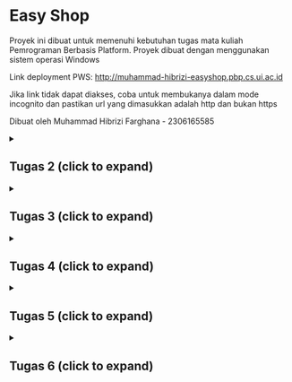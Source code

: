 # Easy Shop

Proyek ini dibuat untuk memenuhi kebutuhan tugas mata kuliah Pemrograman Berbasis Platform. Proyek dibuat dengan menggunakan sistem operasi Windows

Link deployment PWS: http://muhammad-hibrizi-easyshop.pbp.cs.ui.ac.id

Jika link tidak dapat diakses, coba untuk membukanya dalam mode incognito dan pastikan url yang dimasukkan adalah http dan bukan https

Dibuat oleh Muhammad Hibrizi Farghana - 2306165585

<details>
<summary><h2><b>Tugas 2</b> (click to expand)</h2></summary>

### Proses Pengimplementasian Checklist Proyek

- Membuat sebuah proyek Django baru.

  1. Membuat direktori baru dengan nama `easy-shop`
  2. Membuat virtual environtment pada direktori tersebut dengan menjalankan perintah
     ```
     python -m venv env
     ```
  3. Mengaktifkan virtual environtment dengan perintah
     ```
     env\Scripts\activate
     ```
  4. Di dalam direktori yang sama, membuat file requirements.txt yang mengandung dependencies yang diperlukan. Isi requirements.txt:
     ```
     django
     gunicorn
     whitenoise
     psycopg2-binary
     requests
     urllib3
     ```
  5. Menginstall dependencies dengan menjalankan perintah
     ```
     pip install -r requirements.txt
     ```
  6. Membuat proyek Django baru `easy_shop` dengan menjalankan perintah
     ```
     django-admin startproject easy_shop .
     ```
  7. Di dalam direktori proyek `easy_shop`, akan ditemukan file `settings.py`. Agar proyek dapat dijalankan secara lokal, maka perlu ditambahkan string `"localhost"` dan `"127.0.0.1"` ke dalam list `ALLOWED_HOST` yang berada pada `settings.py`. List `ALLOWED_HOST` akan berisi sebagai berikut
     ```python
     ...
     ALLOWED_HOSTS = ["localhost", "127.0.0.1"]
     ...
     ```
     Setelah menjalankan steps-steps tersebut, proyek django baru dengan nama `easy_shop` telah berhasil dibuat dan dapat dijalankan secara lokal dengan menjalankan perintah berikut pada direktori utama (pastikan virtual environtment aktif):
     ```
     python manage.py runserver
     ```

- Membuat aplikasi `main` pada proyek tersebut

  1. Menjalankan perintah berikut pada direktori utama `easy-shop`, (pastikan virtual environtment aktif):
     ```
     python manage.py startapp main
     ```
  2. Menambahkan aplikasi `main` ke list `INSTALLED_APPS` pada file `settings.py` di direktori proyek `easy_shop`. List `INSTALLED_APPS` kini berisi sebagai berikut:
     ```python
     INSTALLED_APPS = [
         ...,
         'main'
     ]
     ```
     Aplikasi `main` telah berhasil dibuat dan didaftarkan ke proyek `easy_shop`

- Melakukan routing pada proyek agar dapat menjalankan aplikasi `main`

  1. Buka file `urls.py` yang berada di direktori proyek `easy_shop`
  2. Mengimpor fungsi `include` dari `django.urls`. Fungsi `include` dibutuhkan agar dapat melakukan impor rute URL dari aplikasi lain ke `urls.py` pada proyek
  3. Menambahkan rute URL `''` untuk mengarahkan ke tampilan `main` di dalam list `urlpatterns`. List tersebut akan berisi seperti berikut:
     ```python
     urlpatterns = [
         path('admin/', admin.site.urls),
         path('', include('main.urls')),
     ]
     ```
     Aplikasi main kini telah terhubung dengan rute URL proyek

- Membuat model pada aplikasi `main` dengan nama `Product`

  1. Buka file `models.py` pada direktori aplikasi `main`
  2. Membuat class dengan nama `Product` dan diisi dengan atribut wajib `name`, `price`, dan `description` sesuai dengan tipe datanya masing-masing. Saya juga menambahkan atribut tambahan berupa `stock` yang saya beri tipe data `IntegerField`. Isi dari `models.py` adalah sebagai berikut:
     ```python
     class Product(models.Model):
         name = models.CharField(max_length=255)
         price = models.IntegerField()
         description = models.TextField()
         stock = models.IntegerField()
     ```
  3. Membuat migrasi model dengan menjalankan perintah:
     ```
     python manage.py makemigrations
     ```
  4. Menerapkan migrasi dengan menjalankan perintah:
     ```
     python manage.py migrate
     ```
     Model telah berhasil dibuat dan dimigrasi

- Membuat sebuah fungsi pada views.py untuk dikembalikan ke dalam sebuah template HTML

  1. Membuat direktori baru bernama `templates` pada direktori aplikasi `main`
  2. Membuat file HTML baru bernama `main.html` pada direktori `templates`.
  3. Menambahkan kode berikut ke dalam file `main.html`

     ```html
     <!DOCTYPE html>
     <html lang="en">
       <head>
         <meta charset="UTF-8" />
         <meta
           name="viewport"
           content="width=device-width, initial-scale=1.0"
         />
         <title>Document</title>
       </head>
       <body>
         <h1>{{appname}}</h1>
         <h3>Nama</h3>
         <p>{{nama}}</p>
         <h3>Kelas</h3>
         <p>{{kelas}}</p>
       </body>
     </html>
     ```

  4. Menambahkan fungsi baru pada file `views.py` yang berada pada direktori aplikasi `main`.

     ```python
     def show_main(request):
         context = {
               'appname' : 'Easy Shop',
               'nama': 'Muhammad Hibrizi Farghana',
               'kelas': 'PBP A'
         }

         return render(request, "main.html", context)
     ```

     Fungsi untuk me-_render_ laman main telah berhasil dibuat

- Membuat sebuah routing pada `urls.py` aplikasi `main`

  1. Membuat file `urls.py` pada direktori aplikasi `main`
  2. Menambahkan kode berikut ke dalam file `urls.py`

     ```python
     from django.urls import path
     from main.views import show_main

     app_name = 'main'

     urlpatterns = [
         path('', show_main, name='show_main'),
     ]
     ```

     Routing telah berhasil dikonfigurasi

- Melakukan deployment ke PWS
  1. Membuka laman https://pbp.cs.ui.ac.id
  2. Membuat proyek baru dengan menekan tombol `+ Create New Project` kemudian mengisi nama proyek sebagai `easyshop`. Setelah itu, dilanjutkan dengan menekan tombol `Create New Project`.
  3. Menyalin username dan password yang telah diberikan dan kemudian saya simpan pada sebuah file `.txt` di laptop saya.
  4. Menambahkan URL PWS ke dalam list `ALLOWED_HOST` yang berada dalam file `settings.py` pada direktori proyek `easy_shop`. List `ALLOWED_HOST` kini berisi sebagai berikut:
     ```python
     ALLOWED_HOSTS = ["localhost", "127.0.0.1", "muhammad-hibrizi-easyshop.pbp.cs.ui.ac.id"]
     ```
  5. Menjalankan perintah yang berada di PWS
     ```
        git remote add pws http://pbp.cs.ui.ac.id/muhammad.hibrizi/easyshop
        git branch -M master
        git push pws master
     ```
     Proyek telah berhasil di-_deploy_ dengan menggunakan PWS

### Bagan Request Client ke Web Aplikasi Django

```mermaid
flowchart TD;
   A[Client] -- request --> B[urls.py]
   B -- forward request to appropriate view --> C[views.py]
   D[models.py] -- returns data --> C
   E[templates] --> C
   C --> E
   C -- read/write data --> D
   C -- response --> A
```

### Fungsi git dalam pengembangan perangkat lunak

Git memiliki banyak manfaat dalam pengembangan perangkat lunak. Dari sekian banyak manfaat git, ada 4 manfaat yang saya pikir menjadi alasan terpenting mengapa git digunakan dalam pengembangan perangkat lunak

1. **Version Control**

   Git memungkinkan pengembang untuk menyimpan dan melacak setiap perubahan yang dibuat pada kode. Dengan demikian, pengembang dapat melacak dan kembali ke versi-versi sebelumnya jika diperlukan.

2. **Kolaborasi**

   Git memudahkan pengembang untuk berkolaborasi. Dengan fitur seperti git clone, setiap pengembang dapat saling berkontribusi dan mengembangkan proyek yang terdapat pada Github/Gitlab. Selain itu, terdapat fitur seperti pull request dan merge request yang dapat dengan mudah mengintegrasikan kode dari banyak pengembang.

3. **Branching**

   Branching adalah fitur pada git yang memperbolehkan suatu repository untuk memiliki berbagai cabang / _branch_ yang terpisah dari satu sama yang lainnya. Dengan demikian, masing-masing pengembang dapat fokus mengembangkan suatu fitur di satu _branch_ tanpa takut menggganggu / merusak kode yang berada pada _branch_ utama.

4. **History**

   Git menyimpan histori lengkap dari setiap perubahan yang terjadi pada proyek. Setiap commit mencatat detail perubahan, siapa yang melakukan perubahan, dan kapan perubahan itu dilakukan. Dengan adanya histori ini, pengembang dapat melihat bagaimana sebuah proyek berkembang seiring waktu, dan dapat melacak atau mengembalikan kesalahan dengan mudah. Fitur seperti git log memudahkan untuk melihat jejak histori ini.

### Mengapa framework Django dijadikan permulaan pembelajaran pengembangan perangkat lunak?

1. **Python**

   Framework Django menggunakan bahasa Python. Bahasa Python adalah salah satu bahasa pemrograman yang paling _beginner friendly_ dan populer dikalangan pengembang. Oleh karena itu, penggunaan framework Django cocok digunakan karena menggunakan Python.

2. **Arsitektur Model-View-Template (MVT)**

   Django menggunakan arsitektur MVT yang memisahkan logika bisnis, tampilan, dan data dengan cara yang rapi dan terstruktur. Ini membantu pemula memahami prinsip-prinsip pemrograman yang baik seperti pemisahan kepentingan (separation of concerns), yang sangat penting dalam pengembangan perangkat lunak skala besar.

3. **Dokumentasi yang Komprehensif**

   Django memiliki dokumentasi yang lengkap dan komprehensif yang mudah untuk dipahami pemula. Selain itu, terdapat banyak sekali sumber di internet yang membahas dan menggunakan django sebagai tutorial dalam pembuatan web. Dengan demikian, pemula dapat dengan mudah mengeksplorasi dan memperbaiki masalah yang dialami ketika menggunakan Django.

### Mengapa model pada Django disebut sebagai ORM?

ORM adalah singkatan dari Object Relational Mapping. ORM atau Object Relational Mapping adalah teknik yang memungkinkan kita untuk berinteraksi dengan database menggunakan objek-objek dalam kode. ORM mengabstraksi detail-detail teknis tentang bagaimana data disimpan dan diambil, sehingga kita bisa fokus pada logika aplikasi tanpa harus memahami query SQL yang kompleks.

Dalam Django, model adalah representasi dari tabel di database, dan setiap instance dari model tersebut adalah representasi dari baris di tabel. Django ORM memungkinkan kita untuk menulis logika interaksi database menggunakan Python, tanpa perlu menulis SQL secara manual. ORM di Django otomatis mengonversi operasi yang dilakukan pada model menjadi query SQL yang sesuai dan mengirimkannya ke database.

Inilah sebabnya mengapa model di Django disebut sebagai ORM. Django bertindak sebagai penghubung antara objek Python dan database relasional sehingga memungkinkan pengembang untuk bekerja di tingkat yang lebih tinggi tanpa harus berinteraksi langsung dengan SQL.

</details>

<details>
<summary><h2><b>Tugas 3</b> (click to expand)</h2></summary>

### Mengapa kita memerlukan _data delivery_ dalam pengimplementasian sebuah _platform_?

_Data delivery_ diperlukan untuk memastikan bahwa data yang dihasilkan oleh _platform_ dapat ditransfer secara efisien dan aman antara sistem-sistem yang terlibat. Hal ini mencakup pengiriman data antar modul internal, serta pertukaran informasi dengan pengguna atau sistem eksternal. Tanpa mekanisme _data delivery_ yang baik, _platform_ akan kesulitan dalam menyediakan layanan yang responsif karena data tidak dapat diakses atau diterima tepat waktu.

### Mana yang lebih baik antara XML dan JSON? Mengapa JSON lebih populer dibandingkan XML?

Baik XML maupun JSON memiliki kegunaannya masing-masing, tetapi JSON lebih banyak dipilih karena lebih sederhana, lebih ringan, dan lebih mudah dibaca oleh manusia maupun mesin. JSON memiliki sintaks yang lebih ringkas dan juga memudahkan pengolahan data di berbagai bahasa pemrograman. Di sisi lain, meskipun XML fleksibel dan mendukung struktur data yang lebih kompleks, tetapi XML dianggap lebih berat dan mengandung lebih banyak informasi yang mungkin tidak dibutuhkan. Oleh karena itu lah JSON lebih populer dibanding XML, terutama dalam aplikasi berbasis web dan API.

### Fungsi dari method is_valid() pada form Django dan mengapa kita membutuhkan method tersebut?

Method `is_valid()` pada form Django digunakan untuk memeriksa apakah data yang dimasukkan pengguna sesuai dengan aturan validasi yang telah ditentukan. Method ini memastikan bahwa input, seperti tipe data dan batasan lainnya, memenuhi kriteria yang ditetapkan agar data dapat diproses lebih lanjut atau disimpan ke dalam basis data. Tanpa validasi yang memadai, aplikasi bisa menerima data yang tidak valid atau berbahaya, yang berpotensi menimbulkan kesalahan atau menjadi sumber celah keamanan.

### csrf_token

- **Mengapa kita membutuhkan `csrf_token` saat membuat form di Django?**

  `csrf_token` digunakan sebagai mekanisme keamanan untuk melindungi aplikasi Django dari serangan Cross-Site Request Forgery (CSRF). Token ini memastikan bahwa setiap permintaan yang dikirim melalui form berasal dari sumber yang valid, yaitu dari aplikasi atau situs yang sama. Dengan menambahkan `csrf_token` ke dalam form, Django dapat memverifikasi bahwa permintaan tidak datang dari sumber eksternal yang berbahaya sehingga mencegah tindakan yang tidak diinginkan seperti manipulasi data oleh pihak ketiga.

- **Apa yang dapat terjadi jika kita tidak menambahkan `csrf_token` pada form Django?**

  Jika kita tidak menambahkan `csrf_token` pada form di Django, aplikasi menjadi rentan terhadap serangan CSRF. Penyerang dapat mengeksploitasi kerentanan ini dengan mengirimkan permintaan palsu atas nama pengguna yang sedang login tanpa sepengetahuan mereka. Hal ini dapat mengakibatkan data yang dimasukkan pengguna atau tindakan tertentu dijalankan secara tidak sah oleh aplikasi.

- **Bagaimana hal tersebut dapat dimanfaatkan oleh penyerang?**

  Penyerang dapat memanfaatkan celah ini dengan membuat halaman web atau skrip berbahaya yang ketika dikunjungi oleh pengguna, secara otomatis mengirimkan permintaan ke aplikasi Django tanpa persetujuan atau pengetahuan pengguna. Misalnya, penyerang dapat memaksa pengguna untuk mengirimkan permintaan pengubahan data sensitif, seperti mengganti kata sandi atau melakukan transaksi, dengan memanfaatkan sesi yang aktif. Tanpa perlindungan CSRF, aplikasi tidak akan dapat membedakan antara permintaan yang valid dan yang berbahaya.

### Implementasi Checklist secara step-by-step

- **Membuat input form untuk menambahkan objek model pada app sebelumnya.**

1. Membuat direktori baru bernama `templates` pada direktori utama

2. Dalam direktori `templates` di direktori utama, membuat sebuah file `base.html`. Isi dari `base.html` adalah sebagai berikut:

   ```django
   {% load static %}

   <!DOCTYPE html>
   <html lang="en">
      <head>
         <meta charset="UTF-8" />
         <meta name="viewport" content="width=device-width, initial-scale=1.0" />
         {% block meta %} {% endblock meta %}
      </head>

   <body>
      {% block content %} {% endblock content %}
   </body>
   </html>
   ```

3. Pada direktori `templates` di direktori `main`, memodifikasi `main.html` dengan kode sebagai berikut:

   ```django
   {% extends 'base.html' %}
   {% block content %}
   <h1>{{appname}}</h1>
   <h3>Nama</h3>
   <p>{{nama}}</p>
   <h3>Kelas</h3>
   <p>{{kelas}}</p>
   {% endblock content %}
   ```

4. Memodifikasi `models.py` agar memiliki id dengan menggunakan library `uuid`

   ```python
   import uuid # Menambahkan library uuid
   ...
   class Product(models.Model):
      id = models.UUIDField(primary_key=True, default=uuid.uuid4, editable=False) # Membuat id
      ...
   ```

5. Melakukan migrasi model dengan perintah
   ```
   python manage.py makemigrations
   python manage.py migrate
   ```
6. Membuat file baru `forms.py` pada direkori `main`, kemudian membuat struktur form pada file tersebut yang diberi nama `ProductEntryForm`. Adapun kkodenya adalah sebagai berikut:

   ```python
   from django.forms import ModelForm
   from main.models import Product

   class ProductEntryForm(ModelForm):
   class Meta:
      model = Product
      fields = ["name", "price", "description", "stock"]
   ```

7. Pada file `views.py` di direktori `main`, mengimpor method `redirect`, class `ProductEntryForm`, class `Product` dan membuat function baru `create_product_entry` untuk menghasilkan form yang dapat menambahkan data product.

   ```python
   from django.shortcuts import render, redirect
   from main.forms import ProductEntryForm
   from main.models import Product

   def create_product_entry(request):
      form = ProductEntryForm(request.POST or None)

      if form.is_valid() and request.method == "POST":
      form.save()
      return redirect('main:show_main')

      context = {'form': form}
      return render(request, "create_product_entry.html", context)
   ```

8. Menambahkan data produk-produk ke `views.py`

   ```python
   from main.models import Product

   def show_main(request):
      product_entries = Product.objects.all() # Mengambil data produk
      context = {
         'appname' : 'Easy Shop',
         'nama': 'Muhammad Hibrizi Farghana',
         'kelas': 'PBP A',
         'product_entries': product_entries, # Menampilkan data produk
      }

    return render(request, "main.html", context)
   ```

9. Menambahkan path baru untuk laman menambahkan produk

   ```python
   ...
   from main.views import show_main, create_product_entry # Mengimpor fungsi form menambah product
   ...
   urlpatterns = [
      ...
      path('create-product-entry', create_product_entry, name='create_product_entry'), # Menambahkan path ini
   ]
   ```

10. Membuat file html baru bernama `create_product_entry.html` yang isinya sebagai berikut:

    ```django
    {% extends 'base.html' %}
    {% block content %}
    <h1>Add New Product</h1>

    <form method="POST">
    {% csrf_token %}
    <table>
       {{ form.as_table }}
       <tr>
          <td></td>
          <td>
          <input type="submit" value="Add Product" />
          </td>
       </tr>
    </table>
    </form>

    {% endblock %}
    ```

11. Pada `main.html` di direktori templates `main`, menambahkan kode berikut agar produk dapat dilihat user

    ```django
    {% if not product_entries %}
       <p>Produk belum tersedia.</p>
    {% else %}
       <table>
          <tr>
             <th>Product Name</th>
             <th>Price</th>
             <th>Description</th>
             <th>Stock</th>
          </tr>

          {% for product in product_entries %}
             <tr>
             <td>{{product.name}}</td>
             <td>{{product.price}}</td>
             <td>{{product.description}}</td>
             <td>{{product.stock}}</td>
             </tr>
          {% endfor %}
       </table>
    {% endif %}

       <br />

       <a href="{% url 'main:create_product_entry' %}">
          <button>Add New Product</button>
       </a>
    {% endblock content %}
    ```

- **Membuat 4 fungsi views baru untuk melihat objek yang sudah ditambahkan**

1. Dalam direktori `main`, menambahkan dua import baru

   ```python
   from django.http import HttpResponse
   from django.core import serializers
   ```

2. Membuat fungsi yang mengembalikan data dalam format XML
   ```python
   def show_xml(request):
    data = Product.objects.all()
    return HttpResponse(serializers.serialize("xml", data), content_type="application/xml")
   ```
3. Membuat fungsi yang mengembalikan data dalam format JSON

   ```python
   def show_json(request):
    data = Product.objects.all()
    return HttpResponse(serializers.serialize("json", data), content_type="application/json")
   ```

4. Membuat fungsi yang mengembalikan data dalam format XML by id

   ```python
   def show_xml_by_id(request, id):
    data = Product.objects.filter(pk=id)
    return HttpResponse(serializers.serialize("xml", data), content_type="application/xml")
   ```

5. Membuat fungsi yang mengembalikan data dalam format JSON by id
   ```python
   def show_json_by_id(request, id):
    data = Product.objects.filter(pk=id)
    return HttpResponse(serializers.serialize("json", data), content_type="application/json")
   ```
6. Dalam direktori `main`, memodifikasi `urls.py` agar melakukan routings untuk 4 fungsi sebelumnya, `urls.py` kini menjadi sebagai berikut:

   ```python
   from django.urls import path
   from main.views import show_main, create_product_entry, show_xml, show_json, show_xml_by_id, show_json_by_id

   app_name = 'main'

   urlpatterns = [
      path('', show_main, name='show_main'),
      path('create-product-entry', create_product_entry, name='create_product_entry'),
      path('xml/', show_xml, name='show_xml'),
      path('json/', show_json, name='show_json'),
      path('xml/<str:id>/', show_xml_by_id, name='show_xml_by_id'),
      path('json/<str:id>/', show_json_by_id, name='show_json_by_id'),
   ]
   ```

### Screenshot Postman

1. **JSON**
   ![](images/postman-json.png)

2. **JSON by ID**
   ![](images/postman-json-id.png)

3. **XML**
   ![](images/postman-xml.png)

4. **XML by ID**
   ![](images/postman-xml-id.png)

</details>

<details>
<summary><h2><b>Tugas 4</b> (click to expand)</h2></summary>

## Implementasi Checklist secara step-by-step

### Mengimplementasikan fungsi registrasi, login, dan logout

1. Menambahkan _import-import_ berikut pada `views.py` di direktori aplikasi main

   ```python
   from django.contrib.auth.forms import UserCreationForm, AuthenticationForm
   from django.contrib.auth.decorators import login_required
   from django.contrib.auth import authenticate, login, logout
   from django.contrib import messages
   ```

2. Menambahkan fungsi `register`

   ```python
   def register(request):
      form = UserCreationForm()

      if request.method == "POST":
         form = UserCreationForm(request.POST)
         if form.is_valid():
               form.save()
               messages.success(request, 'Your account has been successfully created!')
               return redirect('main:login')

      context = {'form':form}
      return render(request, 'register.html', context)
   ```

3. Menambahkan fungsi `login_user`

   ```python
   def login_user(request):
      if request.method == 'POST':
         form = AuthenticationForm(data=request.POST)

         if form.is_valid():
               user = form.get_user()
               login(request, user)
               return redirect('main:show_main')

      else:
         form = AuthenticationForm(request)

      context = {'form': form}
      return render(request, 'login.html', context)
   ```

4. Menambahkan fungsi `logout`

   ```python
   def logout_user(request):
      logout(request)
      return redirect('main:login')
   ```

5. Pada `templates` di direktori aplikasi `main`, menambahkan file html baru `register.html`
   ```django
   {% extends 'base.html' %}
   {% block meta %}
   <title>Register</title>
   {% endblock meta %}
   {% block content %}
   <div class="login">
      <h1>Register</h1>
      <form method="POST">
         {% csrf_token %}
         <table>
            {{ form.as_table }}
            <tr>
            <td></td>
            <td><input type="submit" name="submit" value="Daftar" /></td>
            </tr>
         </table>
      </form>
      {% if messages %}
      <ul>
         {% for message in messages %}
         <li>{{ message }}</li>
         {% endfor %}
      </ul>
      {% endif %}
   </div>
   {% endblock content %}
   ```
6. Pada `templates` di direktori aplikasi main, menambahkan file html baru `login.html`

   ```django
   {% extends 'base.html' %}
   {% block meta %}
   <title>Login</title>
   {% endblock meta %}
   {% block content %}
   <div class="login">
      <h1>Login</h1>
      <form method="POST" action="">
         {% csrf_token %}
         <table>
            {{ form.as_table }}
            <tr>
            <td></td>
            <td><input class="btn login_btn" type="submit" value="Login" /></td>
            </tr>
         </table>
      </form>
      {% if messages %}
      <ul>
         {% for message in messages %}
         <li>{{ message }}</li>
         {% endfor %}
      </ul>
      {% endif %} Don't have an account yet?
      <a href="{% url 'main:register' %}">Register Now</a>
   </div>
   {% endblock content %}
   ```

7. Agar user perlu login sebelum mengakses halaman utama, menambahkan decorator `@login_required` sebelum fungsi show main

```python
...
@login_required(login_url='/login')
def show_main(request):
   ...
...
```

8. Melakukan routings pada fungsi-fungsi sebelumnya dengan melakukan modifikasi di `urls.py` direktori aplikasi `main`

   ```python
   from django.urls import path
   from main.views import *   # Import semua di views.py aplikasi main

   app_name = 'main'

   urlpatterns = [
      ...
      path('register/', register, name="register"),  # menambahkan path register
      path('login/', login_user, name='login'),      # menambahkan path login
      path('logout/', logout_user, name='logout')    # menambahkan path logout
   ]
   ```

### Membuat dua akun pengguna dengan masing-masing tiga dummy data

1. Menjalankan perintah berikut untuk mengaktifkan _local server_

   ```
   python manage.py runserver
   ```

2. Membuka url `localhost:8000`
3. Menekan teks _register now_
4. Memasukkan data akun baru kemudian klik tombol daftar
5. Melakukan langkah 3 dan 4 satu kali lagi untuk membuat dua akun
6. Login ke akun pertama
7. Menekan tombol `Add New Product` dan memasukkan dummy data produk kemudian menekan tombol `Add Product`
8. Mengulangi langkah ke-7 hingga ada 3 dummy data produk
9. Melakukan logout dengan menekan tombol `logout`
10. Login ke akun kedua kemudian melakukan hal yang sama pada langkah ke-7 hingga ke-9

### Menghubungkan model `Product` dengan` User`

1.  Menambahkan _import-import_ berikut pada file `models.py` di direktori aplikasi `main`

    ```python
    from django.contrib.auth.models import User
    ```

2.  Pada class `Product`, menambahkan line berikut
    ```python
    ...
    class Product(models.Model):
       user = models.ForeignKey(User, on_delete=models.CASCADE) # Tambahkan
       ...
    ```
3.  Pada file `views.py` aplikasi `main`, mengubah variabel `product_entries`

    ```python
    ...
    def show_main(request):
       product_entries = Product.objects.filter(user=request.user) # Ubah menjadi seperti ini
       ...
    ```

4.  Pada function `create_product_entry`, modifikasi kode dalam blok if

    ```python
    def create_product_entry(request):
      form = ProductEntryForm(request.POST or None)

      if form.is_valid() and request.method == "POST":
         product_entries = form.save(commit=False)
         product_entries.user = request.user
         product_entries.save()
         return redirect('main:show_main')
      ...
    ```

### Menampilkan detail informasi pengguna yang sedang logged in seperti username dan menerapkan `cookies`

1. Pada `views.py` aplikasi `main`, menambahkan _import-import_ berikut

   ```python
   import datetime
   from django.http import HttpResponse, HttpResponseRedirect
   from django.urls import reverse
   ```

2. Pada fungsi `login_user`, memodifikasi kode dalam blok `if form.is_valid()` menjadi seperti berikut:

   ```python
   def login_user(request):
      if request.method == 'POST':
         form = AuthenticationForm(data=request.POST)

         if form.is_valid():
               user = form.get_user()
               login(request, user)
               response = HttpResponseRedirect(reverse("main:show_main"))
               response.set_cookie('last_login', str(datetime.datetime.now()))
               return response
         ...
   ```

3. Memodifikasi fungsi `logout_user`

   ```python
   def logout_user(request):
      logout(request)
      response = HttpResponseRedirect(reverse('main:login'))
      response.delete_cookie('last_login')
      return response
   ```

4. Mengubah value `nama` pada variabel `context` di fungsi `show_main` dan menambahkan `last_login`

   ```python
   def show_main(request):
      product_entries = Product.objects.filter(user=request.user)
      context = {
         'appname' : 'Easy Shop',
         'nama': request.user.username, # ubah jadi request.user.username
         'kelas': 'PBP A',
         'product_entries': product_entries,
         'last_login': request.COOKIES['last_login'], # Menambahkan last_login
      }
   ```

5. Menambahkan kode berikut dalam file `main.html` di `templates` aplikasi main, setelah tombol _logout_

   ```django
   ...
   <h5>Sesi terakhir login: {{ last_login }}</h5>
   ...
   ```

6. Melakukan migrasi model dengan perintah `python manage.py makemigrations`. Setelah menjalankan perintah tersebut akan diminta input, masukkan semua input dengan `1`. Setelah itu migrasi dengan `python manage.py migrate`

## Perbedaan antara HttpResponseRedirect() dan redirect()

Dari dokumentasi Django, fungsi `redirect()`sebenarnya mengembalikan `HttpResponseRedirect` kepada URL yang dimasukkan juga, tetapi fungsi `redirect()` juga dapat menerima _argument_ model dan view. Hal ini berbeda dengan `HttpResponseRedirect` yang hanya menerima _argument_ URL. Jadi, fungsi `redirect()` adalah versi yang lebih "fleksibel" dari `HttpResponseRedirect` karena dapat menerima lebih banyak jenis _argument_.

## Cara kerja penghubungan model Product dengan User!

Penghubungan model `Product` dengan `User` dilakukan melalui penggunaan _foreign key_. Dengan menambahkan _field_ `user = models.ForeignKey(User, on_delete=models.CASCADE)` pada suatu model, model tersebut akan menjadi terhubung dengan user. _foreign key_ memungkinkan setiap produk dikaitkan dengan pengguna yang telah terdaftar dalam sistem. Dengan _foreign key_, kita bisa mengetahui siapa pengguna yang membuat atau memiliki produk tersebut, serta dapat melakukan filter produk berdasarkan pengguna.

## Perbedaan antara authentication dan authorization dan cara implementasinya oleh Django

_Authentication_ adalah proses verifikasi identitas pengguna, misalnya dengan username dan password, sedangkan _authorization_ menentukan apa yang boleh diakses oleh pengguna setelah identitasnya diverifikasi. Dalam Django, proses ini dilakukan menggunakan fungsi `authenticate()` dan `login()` yang tersedia dalam modul `django.contrib.auth`. Metode `authenticate()` menerima kredensial dan kemudian memvalidasinya. Jika valid, fungsi akan mengembalikan objek User yang sesuai. Setelah pengguna telah terverifikasi, metode `login()` digunakan untuk memulai sesi pengguna dengan menyimpan informasinya dalam `request`. Untuk _authorization_, Django telah menyediakan _permissions_ yang bisa diatur untuk sebuah objek. Dengan menggunakan method `has_view_permission()`, `has_add_permission()`, `has_change_permission()` dan `has_delete_permission()`pada class `ModelAdmin`, hal ini memungkinkan untuk memberikan _authorization_ sesuai dengan user yang kita inginkan.

## Bagaimana Django mengingat pengguna yang telah login?

Django mengingat pengguna yang telah login dengan menggunakan sesi yang disimpan dalam `cookies`. Setiap kali pengguna mengakses halaman baru, Django memeriksa `cookies` untuk melihat apakah ada sesi yang aktif. Selain untuk sesi login, `cookies` juga dapat digunakan untuk menyimpan preferensi pengguna, melacak aktivitas pengguna, atau untuk menyimpan data sementara. Akan tetapi, tidak semua `cookies` aman digunakan. `Cookies` yang tidak dienkripsi atau tidak diberi perlindungan tambahan, berpotensi untuk terkena serangan, seperti _cross-site scripting_ (XSS) atau pencurian data.

</details>

<details>
<summary><h2><b>Tugas 5</b> (click to expand)</h2></summary>

## Implementasi Checklist secara step-by-step

### Implementasikan fungsi untuk menghapus dan mengedit product.

1. Pada file `views.py` dalam direktori `main`, menambahkan 2 fungsi berikut

   ```python
   def edit_product(request, id):
      product = Product.objects.get(pk=id)
      form = ProductEntryForm(request.POST or None, instance=product)

      if form.is_valid() and request.method == "POST":
         form.save()
         return HttpResponseRedirect(reverse('main:show_main'))

      context = {'form': form}
      return render(request, "edit_product.html", context)

   def delete_product(request, id):
      product = Product.objects.get(pk=id)
      product.delete()
      return HttpResponseRedirect(reverse('main:show_main'))
   ```

2. Pada `urls.py` di direktori `main`, menambahkan _routing_ untuk kedua fungsi sebelumnya

   ```python
   urlpatterns = [
      ...
      path('edit-product/<uuid:id>', edit_product, name='edit_product'),
      path('delete/<uuid:id>', delete_product, name='delete_product'),
      ...
   ]
   ```

### Kustomisasi desain pada template HTML

1. Menambahkan _script tailwind_ dan _font custom_ pada `base.html`

   ```html
   <script src="https://cdn.tailwindcss.com"></script>
   <link rel="preconnect" href="https://fonts.googleapis.com" />
   <link rel="preconnect" href="https://fonts.gstatic.com" crossorigin />
   <link
     href="https://fonts.googleapis.com/css2?family=Poppins:ital,wght@0,100;0,200;0,300;0,400;0,500;0,600;0,700;0,800;0,900;1,100;1,200;1,300;1,400;1,500;1,600;1,700;1,800;1,900&display=swap"
     rel="stylesheet"
   />
   ```

2. Mengkustomisasi bagian _body_ `base.html` untuk menampilkan _background_ sesuai gaya yang saya inginkan

3. Mengkustomisasi `login.html`, `register.html`, `main.html`, `create_product.html`, dan `edit_product.html`, sesuai dengan gaya yang saya inginkan dengan mengkustomiasasi bagian `class` dari tag html yang ingin diberi gaya

4. Pada `main.html`, akan menampilkan sebuah gambar/gif, jika belum ada product. Hal ini saya capai dengan menambahkan tag `<img>`

5. Menampilkan detail produk dengan membuat sebuah _card_. Hal ini saya capai dengan membungkus detail produk dalam suatu elemen `<div></div>` yang kemudian saya beri gaya dengan _tailwind_

6. Pada tiap _card_ produk, menambahkan tombol _edit_ dan _delete_ melalui tag `<a></a>` dengan kustomisasi yang saya inginkan.

### Membuat navbar

1. Membuat file `navbar.html` pada direktori `templates` di root folder

2. Menambahkan kode html dan class _tailwind_ yang saya inginkan untuk navbar.

3. Memastikan navbar responsif melalui _chrome developer tools_

4. Menambahkan navbar pada `main.html`, `create_product.html`, dan `edit_product.html` dengan _template tag_ django `{% include 'navbar.html' %}`

## Urutan prioritas pengambilan CSS _selector_

Urutan prioritas pengambilan CSS selector dilihat dari nilai _specificity_. Selector dengan nilai _specificity_ lebih tinggi lah yang akan terlebih dahulu diterapkan gayanya.

Ada 4 kategori yang mendefinisikan _specificity_ CSS _selector_

1. Inline styles - contoh: `<h1 style="color: pink;">`
2. IDs - Contoh: `#navbar`
3. Classes, pseudo-classes, attribute selectors - contoh: `.test, :hover, [href]`
4. Elements and pseudo-elements - contoh: `h1, ::before`

Berikut adalah langkah untuk menghitung nilai _specificity_.

Mulai dari 0, tambahkan 100 untuk setiap nilai ID, tambahkan 10 untuk setiap nilai _class_ (atau pemilih _pseudo class_ atau selektor atribut), tambahkan 1 untuk setiap selektor elemen atau _pseudo element_.
Jika terdapat nilai _specificity_ yang sama, maka aturan yang paling akhir ditulis lah yang berlaku.

Catatan:
Inline style mendapatkan nilai _specificity_ 1000 dan selalu diberikan prioritas tertinggi. Akan tetapi, terdapay pengecualian pada aturan ini jika diterapkan aturan `important!`.

## Mengapa _responsive design_ penting

_Responsive design_ penting agar dapat memberikan pengalaman yang terbaik untuk setiap pengguna. Tanpa _responsive design_, beberapa pengguna mungkin akan kesulitan menggunakan aplikasi karena tampilan yang tidak sesuai dengan perangkat mereka. Akibatnya, jumlah pengguna aplikasi bisa menurun karena pengalaman yang kurang memadai.

Contoh aplikasi yang telah menerapkan _responsive design_ : YouTube / https://www.youtube.com

Contoh aplikasi yang belum menerapkan _responsive design_ : SIAK NG / https://academic.ui.ac.id

## _margin_, _border_, dan _padding_

Margin adalah atribut CSS yang mengatur jarak suatu elemen html di luar _bordernya_

Implementasi:

```css
target-element {
  margin: 25px 50px 75px 100px;
}
```

Border adalah atribut CSS yang mengatur bagian terluar dari suatu elemen html

Implementasi:

```css
target-element {
  border: 5px solid red;
}
```

Padding adalah atribut CSS yang mengatur jarak konten html / _child_ elemen html terhadap _border parentnya_ sendiri

Implementasi:

```css
target-element {
  margin: 25px 50px 75px 100px;
}
```

## _flex box_ dan _grid layout_

_Flex box_ dan _grid layout_ adalah dua teknik CSS yang digunakan untuk mengatur _layout_ elemen dalam halaman web.

_Flex box_ adalah model _layout_ satu dimensi untuk mengatur elemen-elemen html pada satu baris ataupun kolom. Hal ini membuat _flex box_ sangat berguna dalam membuat _layout_ seperti _navbar_ dan sejenisnya.

_Grid layout_ adalah model layout dua dimensi untuk mengatur elemen-elemen html pada suatu _grid_ dengan jumlah baris dan kolom tertentu. Berbeda dengan _flex box_ yang hanya dapat mengatur elemen dalam sebuah kolom dan baris, _grid_ dapat mengatur elemen untuk diposisikan pada suatu grid di baris dan kolom yang kita inginkan. Hal ini membuat _flex box_ sangat berguna dalam membuat _layout_ seperti Mondrian _art_ dan sebagainya.

</details>

<details>
<summary><h2><b>Tugas 6</b> (click to expand)</h2></summary>

## Manfaat JavaScript dalam pengembangan aplikasi web

JavaScript digunakan untuk menangani logika yang dibutuhkan dalam web. Hal ini dikarenakan HTML dan CSS bukanlah bahasa pemrograman sehingga keduanya tidak dapat menangani logika-logika seperti _if statements_, _looping_, dan sebagainya. Selain itu, JavaScript juga memungkinkan pengembang untuk menambahkan interaktivitas pada halaman web. Misalnya seperti membuat modal yang dapat dibuka dan ditutup, atau melakukan perubahan pada web tanpa dibutuhkan adanya _refresh_ halaman. Selain untuk interaktivitas, JavaScript juga dapat digunakan untuk mengambil dan mengolah data melalui sisi klien saja dengan fetch dan AJAX.

## Fungsi await ketika menggunakan fetch()

`await` digunakan agar data yang ingin diambil melalui fungsi `fetch()`, dapat diambil seluruhnya terlebih dahulu sebelum dapat dilanjutkan ke proses selanjutnya. Ketika ketika memanggil `await`, program akan berhenti sebentar untuk menunggu data yang ingin diambil.

### Apa yang akan terjadi jika kita tidak menggunakan await?

Apabila kita tidak menggunakan `await` ketika memanggil fungsi `fetch()`, maka bisa saja data yang ingin untuk ditampilkan tidak muncul karena program tidak menunggu agar keseluruhan data selesai diambil.

## Mengapa kita perlu menggunakan decorator csrf_exempt pada view yang akan digunakan untuk AJAX POST?

Kita perlu menggunakan decorator `@csrf_exempt` pada view yang digunakan untuk AJAX POST karena secara default Django menerapkan perlindungan CSRF (Cross-Site Request Forgery) pada setiap permintaan POST.

## Mengapa pembersihan data input pengguna dilakukan di belakang (backend), kenapa tidak dilakukan di frontend saja?

</details>
